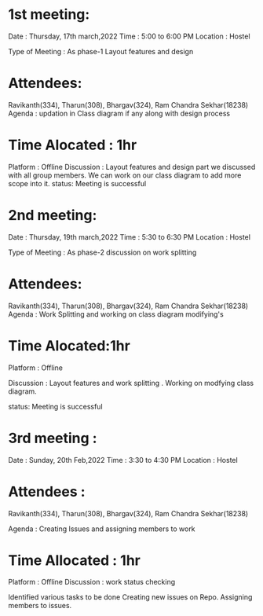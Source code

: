 # 1st meeting:
Date : Thursday, 17th march,2022
Time : 5:00 to 6:00 PM
Location : Hostel

Type of Meeting : As phase-1 Layout features and design

# Attendees:
Ravikanth(334), Tharun(308), Bhargav(324), 
 Ram Chandra Sekhar(18238) 
Agenda : updation in Class diagram if any along with design process
# Time Alocated : 1hr
Platform : Offline
Discussion :
Layout features and design part we discussed with all group members.
We can work on our class diagram to add more scope into it.
status: Meeting is successful

# 2nd meeting:

Date : Thursday, 19th march,2022 
Time : 5:30 to 6:30 PM 
Location : Hostel

Type of Meeting : As phase-2 discussion on work splitting 

# Attendees: 
Ravikanth(334), Tharun(308), Bhargav(324), Ram Chandra Sekhar(18238)
Agenda : Work Splitting and working on class diagram modifying's 
# Time Alocated:1hr 
Platform : Offline 

Discussion : Layout features and work splitting . Working on modfying class diagram.

status: Meeting is successful

# 3rd meeting :
 Date : Sunday, 20th Feb,2022
Time : 3:30 to 4:30 PM
Location : Hostel

# Attendees :
Ravikanth(334), Tharun(308), Bhargav(324), Ram Chandra Sekhar(18238)

Agenda : Creating Issues and assigning members to work
# Time Allocated : 1hr
Platform : Offline
Discussion : work status checking 

Identified various tasks to be done
Creating new issues on Repo.
Assigning members to issues.
